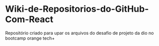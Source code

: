 # Wiki-de-Repositorios-do-GitHub-Com-React
Repositório criado para upar os arquivos do desafio de projeto da dio no bootcamp orange tech+
